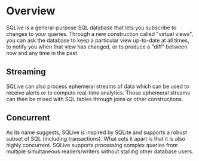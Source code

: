 # Overview
SQLive is a general-purpose SQL database that lets you subscribe to changes to your queries. Through a new construction called "virtual views", you can ask the database to keep a particular view up-to-date at all times, to notify you when that view has changed, or to produce a "diff" between now and any time in the past.

## Streaming
SQLive can also process ephemeral streams of data which can be used to receive alerts or to compute real-time analytics. Those ephemeral streams can then be mixed with SQL tables through joins or other constructions.

## Concurrent
As its name suggests, SQLive is inspired by SQLite and supports a robust subset of SQL (including transactions). What sets it apart is that it is also highly concurrent. SQLive supports processing complex queries from multiple simultaneous readers/writers without stalling other database users.
